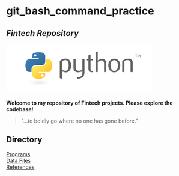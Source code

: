 # git_bash_command_practice

## *Fintech Repository*


![The Python Logo](images/python_logo.png)

**Welcome to my repository of Fintech projects. Please explore the codebase!**

> "...to boldly go where no one has gone before." 

## Directory
[Programs](code)<br>
[Data Files](data)<br>
[References](references)
